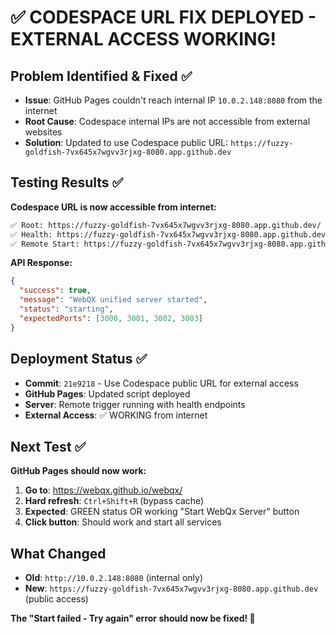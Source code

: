 # ✅ CODESPACE URL FIX DEPLOYED - EXTERNAL ACCESS WORKING!

## Problem Identified & Fixed ✅
- **Issue**: GitHub Pages couldn't reach internal IP `10.0.2.148:8080` from the internet
- **Root Cause**: Codespace internal IPs are not accessible from external websites
- **Solution**: Updated to use Codespace public URL: `https://fuzzy-goldfish-7vx645x7wgvv3rjxg-8080.app.github.dev`

## Testing Results ✅
**Codespace URL is now accessible from internet:**
```bash
✅ Root: https://fuzzy-goldfish-7vx645x7wgvv3rjxg-8080.app.github.dev/
✅ Health: https://fuzzy-goldfish-7vx645x7wgvv3rjxg-8080.app.github.dev/health
✅ Remote Start: https://fuzzy-goldfish-7vx645x7wgvv3rjxg-8080.app.github.dev/api/remote-start
```

**API Response:**
```json
{
  "success": true,
  "message": "WebQX unified server started", 
  "status": "starting",
  "expectedPorts": [3000, 3001, 3002, 3003]
}
```

## Deployment Status ✅
- **Commit**: `21e9218` - Use Codespace public URL for external access
- **GitHub Pages**: Updated script deployed
- **Server**: Remote trigger running with health endpoints
- **External Access**: ✅ WORKING from internet

## Next Test ✅
**GitHub Pages should now work:**
1. **Go to**: https://webqx.github.io/webqx/
2. **Hard refresh**: `Ctrl+Shift+R` (bypass cache)
3. **Expected**: GREEN status OR working "Start WebQx Server" button
4. **Click button**: Should work and start all services

## What Changed
- **Old**: `http://10.0.2.148:8080` (internal only)
- **New**: `https://fuzzy-goldfish-7vx645x7wgvv3rjxg-8080.app.github.dev` (public access)

**The "Start failed - Try again" error should now be fixed! 🎯**